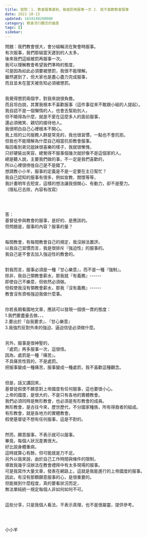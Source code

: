 ```yaml
---
title: 發問：1. 教會服事遲到，被處罰再服事一次 2. 我不喜歡教會服事
date: 2021-10-13
updated: 1634140200000
category: 教會流行觀念的偏差
tags: []
sidebar: 
---
```


<p>問題：我們教會很大，會分組輪流在聚會時服事。<br/>
有次服事，我們那組當天遲到的人太多，<br/>
後來我們這組被罰再服事一次。<br/>
我可以理解教會希望我們準時的態度，<br/>
可是因為如此必須要被懲罰，我很不能理解。<br/>
雖然遲到了，但大家也是盡心盡力完成服事，<br/>
而且並未在當天被告知必須被懲罰。</p>
<p><br/>
我覺得懲罰兩個字，對我來說很負擔。<br/>
而且坦白說，其實我根本不喜歡服事（這件事從來不敢跟小組的人提起）。<br/>
我自認不是一個懶惰的人，也會去幫助別人，<br/>
但不曉得為什麼，就是不愛在這麼多人的面前服事，<br/>
還必須微笑、親切的接待他人。<br/>
我很明白自己心裡根本不開心。<br/>
我上班的公司服務人群是常見的，我也很習慣，一點也不會抗拒。<br/>
但我也不能理解為什麼自己相當抗拒教會服事。<br/>
每回看到弟兄姐妹很喜樂的樣子，我就很慚愧，<br/>
只好硬裝出笑容，總覺得不服事個幾次就好像不是這個家的人。<br/>
總是聽人說，主要我們做的事，不一定是我們喜歡的，<br/>
所以心裡很徬徨自己是不是錯了。<br/>
想請教小小羊，服事的定義是不是一定要在主日幫忙？<br/>
我自己認知的服事有很多，例如宣教、關懷等等，<br/>
我計畫明年去短宣，這樣的想法讓我很開心、有動力，卻不是壓力。<br/>
（隱私已去除，內容有改寫）</p>
<p> </p>
<p> <br/>
答：<br/>
基督徒參與教會的服事，是好的、是應該的。<br/>
但問題是，服事的內容？服事的量？</p>
<p><br/>
每間教會，有每間教會自己的規定，我沒辦法置評。<br/>
以我自己習慣而言，我是很排斥『強迫性』的服事的。<br/>
我自己是不會去加入強迫性的教會的。</p>
<p><br/>
對我而言，服事必須是一種『甘心樂意』，而不是一種『強制』。<br/>
除非，我自己領教會薪水，那我就『有義務』------<br/>
即使自己不樂意，但依然必須做。<br/>
但假使我沒有領教會薪水，那我『沒有義務』------<br/>
教會沒有資格強迫我做什麼事。</p>
<p><br/>
你若長期看園地文章，應該可以發現一個很一貫的態度：<br/>
1.我們要盡量去做、、、<br/>
2.要出於『自我要求』、『甘心樂意』<br/>
3.我強烈反對外來的強迫、逼迫信徒必須做什麼。<br/>
 </p>
<p>另外，服事是很神聖的，<br/>
『處罰』再多服事一次，這很怪。<br/>
因為，處罰是一種『痛苦』。<br/>
不具痛苦性質的，不是處罰。<br/>
把服事變成一種痛苦，服事變成一種處罰，我不喜歡這種觀念。</p>
<p><br/>
但是，話又講回來，<br/>
基督徒假使不願意對上帝國度有任何服事，這也要很小心。<br/>
上帝的國度，是很大的，不是只有各地的實體教會。<br/>
我們必須同時是無形教會，也必須是有形教會的成員。<br/>
無形教會，是古往今來，歷世歷代，不分國家種族，所有得救者的組成。<br/>
有形教會，就是各地方的實體教會。<br/>
假使基督徒不想有任何服事，這是不對的。</p>
<p><br/>
然而，願意服事，不表示就可以服事。<br/>
畢竟，每個人狀況差異很大。<br/>
好比說身體重病，<br/>
這時就算心有餘，但可能就是力不足。<br/>
另外以我來說，由於自己工作時間與條件的限制，<br/>
導致我幾乎沒辦法在教會禮拜中有太多現場的服事。<br/>
可是我寫作大量文章，發表在網路上，這就是我能進行的上帝國度的服事。<br/>
因此，有沒有那顆願意服事的心，是很重要的。<br/>
但能做到什麼程度，真的要看狀況而定，<br/>
無法單純統一規定每個人非如何如何不可。</p>
<p><br/>
這些分享，只是我個人看法，不表示真理，也不是很屬靈，提供參考。</p>
<p> </p>
<p><br/>
小小羊</p>
<p> </p>
